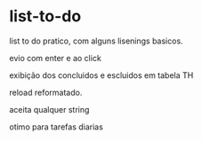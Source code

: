 # list-to-do
list to do pratico, com alguns lisenings basicos.

evio com enter e ao click

exibição dos concluidos e escluidos em tabela TH

reload reformatado.

aceita qualquer string

otimo para tarefas diarias



